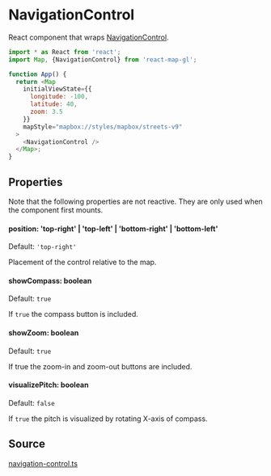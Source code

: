 # NavigationControl

React component that wraps [NavigationControl](https://docs.mapbox.com/mapbox-gl-js/api/markers/#navigationcontrol).

```js
import * as React from 'react';
import Map, {NavigationControl} from 'react-map-gl';

function App() {
  return <Map
    initialViewState={{
      longitude: -100,
      latitude: 40,
      zoom: 3.5
    }}
    mapStyle="mapbox://styles/mapbox/streets-v9"
  >
    <NavigationControl />
  </Map>;
}
```

## Properties

Note that the following properties are not reactive. They are only used when the component first mounts.

#### position: 'top-right' | 'top-left' | 'bottom-right' | 'bottom-left'

Default: `'top-right'`

Placement of the control relative to the map.

#### showCompass: boolean

Default: `true`

If `true` the compass button is included.

#### showZoom: boolean

Default: `true`

If true the zoom-in and zoom-out buttons are included.

#### visualizePitch: boolean

Default: `false`

If `true` the pitch is visualized by rotating X-axis of compass.


## Source

[navigation-control.ts](https://github.com/visgl/react-map-gl/tree/7.0-dev/src/components/navigation-control.ts)
